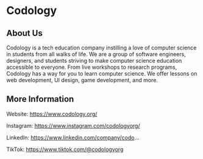 # Codology
## About Us
Codology is a tech education company instilling a love of computer science in students from all walks of life. We are a group of software engineers, designers, and students striving to make computer science education accessible to everyone. From live workshops to research programs, Codology has a way for you to learn computer science. We offer lessons on web development, UI design, game development, and more.

## More Information

Website: https://www.codology.org/

Instagram: https://www.instagram.com/codologyorg/

LinkedIn: https://www.linkedin.com/company/codo...

TikTok: https://www.tiktok.com/@codologyorg
